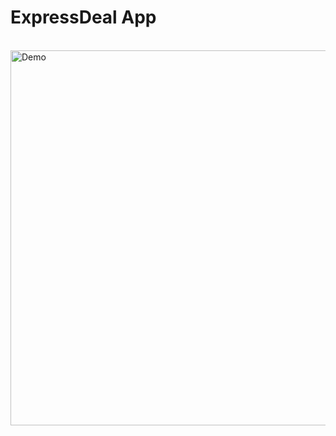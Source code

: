 # ExpressDeal App
<br>

<img src="https://i.imgur.com/mZeE9KA.gif" alt="Demo" height="600" style="display: block; margin:auto;">
